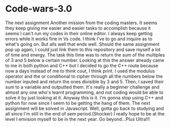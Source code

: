 # Code-wars-3.0
The next assignment
Another mission from the coding masters. It seems they keep giving me easier and easier tasks to accomplish
because it seems I can't run my codes in their online editor. I always keep getting errors while it works fine in Vs code.
I think I've to go and inquire as to what's going on. But alls well that ends well. Should the same assignment pop up again, I could just link them to this 
repository and save myself a lot of time and energy.
The task this time was to return the sum of the multiples of 3 and 5 below a certain number.
Looking at this the answer already came to me in both python and C++ but I decided to go the C++ route because now a days instead of me to think cout,
I think print. 
I used the modulus operator and the or conditional to cipher through all the numbers below the number inputed and return the ones divisible by 3 and 5.
Then, I saved their sum to a variable and outputted them. It's really a beginner challenge and almost any one who's learnt programming, and not coding would be able to
solve it by just looking at it.
Anyway this is it. I'm gonna stop using C++ and python for now since I seem to be getting the hang of them. The next assignment will be solved in Javascript.
Well, gotta go back to studying and all since I'm still in the end of sem period.(Shocker)
I really hope to be at the level I envision myself to be in the next year.
Go beyond...Plus Ultra!!!
